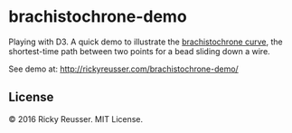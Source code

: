 # brachistochrone-demo

Playing with D3. A quick demo to illustrate the [brachistochrone curve](https://en.wikipedia.org/wiki/Brachistochrone_curve), the shortest-time path between two points for a bead sliding down a wire.

See demo at: http://rickyreusser.com/brachistochrone-demo/

## License

&copy; 2016 Ricky Reusser. MIT License.
